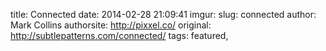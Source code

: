 title: Connected
date: 2014-02-28 21:09:41
imgur: 
slug: connected
author: Mark Collins
authorsite: http://pixxel.co/
original: http://subtlepatterns.com/connected/
tags: featured,
